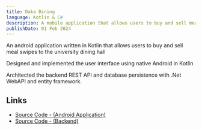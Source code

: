 ```yaml
---
title: Daka Dining
language: Kotlin & C#
description: A mobile application that allows users to buy and sell meal swipes to the university dining hall.
publishDate: 01 Feb 2024
---
```


An android application written in Kotlin that allows users to buy and sell meal swipes to the university dining hall

Designed and implemented the user interface using native Android in Kotlin

Architected the backend REST API and database persistence with .Net WebAPI and entity framework.

## Links

- [Source Code - (Android Application)](https://github.com/AxBolduc/DakaDining)
- [Source Code - (Backend)](https://github.com/AxBolduc/DakaDiningBackend)
